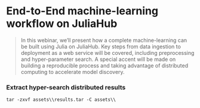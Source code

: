# End-to-End machine-learning workflow on JuliaHub

> In this webinar, we’ll present how a complete machine-learning can be built using Julia on JuliaHub. Key steps from data ingestion to deployment as a web service will be covered, including preprocessing and hyper-parameter search. A special accent will be made on building a reproducible process and taking advantage of distributed computing to accelerate model discovery. 


### Extract hyper-search distributed results

```
tar -zxvf assets\\results.tar -C assets\\
```